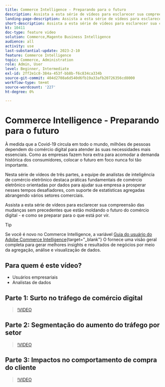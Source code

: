 ```yaml
---
title: Commerce Intelligence - Preparando para o futuro
description: Assista a esta série de vídeos para esclarecer sua compreensão das mudanças sem precedentes que estão moldando o futuro do comércio digital.
landing-page-description: Assista a esta série de vídeos para esclarecer sua compreensão das mudanças sem precedentes que estão moldando o futuro do comércio digital.
short-description: Assista a esta série de vídeos para esclarecer sua compreensão das mudanças sem precedentes que estão moldando o futuro do comércio digital.
kt: 10411
doc-type: feature video
solution: Commerce,Magento Business Intelligence
audience: all
activity: use
last-substantial-update: 2023-2-10
feature: Commerce Intelligence
topic: Commerce, Administration
role: Admin, User
level: Beginner, Intermediate
exl-id: 2ff2e1c8-384a-453f-bb8b-f6c834ca334b
source-git-commit: 404d2708a6d540d6fb19a33afb20726356cd8000
workflow-type: tm+mt
source-wordcount: '227'
ht-degree: 0%

---
```


# Commerce Intelligence - Preparando para o futuro

À medida que a Covid-19 circula em todo o mundo, milhões de pessoas dependem do comércio digital para atender às suas necessidades mais essenciais. Como as empresas fazem hora extra para acomodar a demanda histórica dos consumidores, colocar o futuro em foco nunca foi tão importante.

Nesta série de vídeos de três partes, a equipe de analistas de inteligência de comércio eletrônico destaca práticas fundamentais de comércio eletrônico orientadas por dados para ajudar sua empresa a prosperar nesses tempos desafiadores, com suporte de estatísticas agregadas abrangendo vários setores comerciais.

Assista a esta série de vídeos para esclarecer sua compreensão das mudanças sem precedentes que estão moldando o futuro do comércio digital - e como se preparar para o que está por vir.

>[!TIP]
>
>Se você é novo no Commerce Intelligence, a variável [Guia do usuário do Adobe Commerce Intelligence](https://experienceleague.adobe.com/docs/commerce-business-intelligence/mbi/guide-overview.html){target="_blank"} O fornece uma visão geral completa para gerar melhores insights e resultados de negócios por meio da agregação, análise e visualização de dados.

## Para quem é este vídeo?

- Usuários empresariais
- Analistas de dados

## Parte 1: Surto no tráfego de comércio digital

>[!VIDEO](https://video.tv.adobe.com/v/342498?quality=12&learn=on)

## Parte 2: Segmentação do aumento do tráfego por setor

>[!VIDEO](https://video.tv.adobe.com/v/342499?quality=12&learn=on)

## Parte 3: Impactos no comportamento de compra do cliente

>[!VIDEO](https://video.tv.adobe.com/v/342500?quality=12&learn=on)
